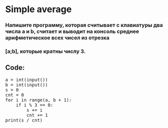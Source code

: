 # Simple average

### Напишите программу, которая считывает с клавиатуры два числа a и b, считает и выводит на консоль среднее арифметическое всех чисел из отрезка 
### [a;b], которые кратны числу 3.

## Code:

<pre>
a = int(input())
b = int(input())
s = 0
cnt = 0
for i in range(a, b + 1):
    if i % 3 == 0:
        s += i
        cnt += 1
print(s / cnt)
